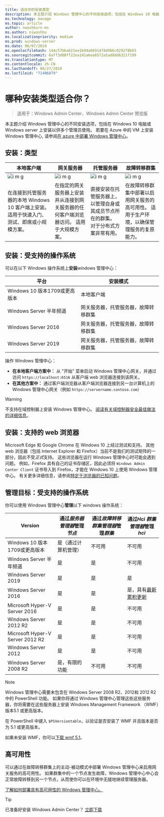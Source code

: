 ```yaml
---
title: 适合你的安装类型
description: 本主题介绍 Windows 管理中心的不同安装选项，包括在 Windows 10 电脑或 Windows server 上安装以供多个管理员使用。
ms.technology: manage
ms.topic: article
author: nwashburn-ms
ms.author: niwashbu
ms.localizationpriority: medium
ms.prod: windows-server
ms.date: 06/07/2019
ms.openlocfilehash: 144c57bba621ee1b94a66914f8d9b6c0292f8b03
ms.sourcegitcommit: 6aff3d88ff22ea141a6ea6572a5ad8dd6321f199
ms.translationtype: MT
ms.contentlocale: zh-CN
ms.lasthandoff: 09/27/2019
ms.locfileid: "71406879"
---
```

# <a name="what-type-of-installation-is-right-for-you"></a>哪种安装类型适合你？

>适用于：Windows Admin Center、Windows Admin Center 预览版

本主题介绍 Windows 管理中心的不同安装选项，包括在 Windows 10 电脑或 Windows server 上安装以供多个管理员使用。 若要在 Azure 中的 VM 上安装 Windows 管理中心, 请参阅[在 azure 中部署 Windows 管理中心](../azure/deploy-wac-in-azure.md)。

## <a name="installation-types"></a>安装：类型

| 本地客户端                                | 网关服务器                                  | 托管服务器                               | 故障转移群集                           |
|---------------------------------------------|-------------------------------------------------|----------------------------------------------|--------------------------------------------|
| ![i m g](../media/deployment-options/W10.PNG) | ![i m g](../media/deployment-options/gateway.PNG) | ![i m g](../media/deployment-options/node.PNG) | ![i m g](../media/deployment-options/HA.png) |
| 在连接到托管服务器的本地 Windows 10 客户端上安装。  适用于快速入门、测试、即席或小规模方案。 |在指定的网关服务器上安装并从连接到网关服务器的任何客户端浏览器访问。  适用于大规模方案。 | 直接安装在托管服务器上，以管理自身或其成员节点所在的群集。  对于分布式方案非常有用。 | 在故障转移群集中部署以启用网关服务的高可用性。 适用于生产环境，以确保管理服务的复原能力。 |

## <a name="installation-supported-operating-systems"></a>安装：受支持的操作系统

可以在以下 Windows 操作系统上**安装**windows 管理中心：

| **平台**                       | **安装模式** |
| -----------------------------------| --------------------- |
| Windows 10 版本1709或更高版本  | 本地客户端 |
| Windows Server 半年频道 | 网关服务器，托管服务器，故障转移群集 |
| Windows Server 2016                | 网关服务器，托管服务器，故障转移群集 |
| Windows Server 2019                | 网关服务器，托管服务器，故障转移群集 |

操作 Windows 管理中心：

- **在本地客户端方案中：** 从 "开始" 菜单启动 Windows 管理中心网关，并通过访问 `https://localhost:6516` 从客户端 web 浏览器连接到该网关。
- **在其他方案中：** 通过客户端浏览器从客户端浏览器连接到另一台计算机上的 Windows 管理中心网关（例如 `https://servername.contoso.com`）

> [!WARNING]
> 不支持在域控制器上安装 Windows 管理中心。 [阅读有关域控制器安全最佳做法的详细信息](https://docs.microsoft.com/windows-server/identity/ad-ds/plan/security-best-practices/securing-domain-controllers-against-attack)。 

## <a name="installation-supported-web-browsers"></a>安装：支持的 web 浏览器

Microsoft Edge 和 Google Chrome 在 Windows 10 上经过测试和支持。 其他 web 浏览器（包括 Internet Explorer 和 Firefox）当前不是我们的测试矩阵的一部分，因此不受*正式*支持。 这些浏览器在运行 Windows 管理中心时可能会遇到问题。 例如，Firefox 具有自己的证书存储区，因此必须将 `Windows Admin Center Client` 证书导入到 Firefox，才能在 Windows 10 上使用 Windows 管理中心。 有关更多详细信息，请参阅[特定于浏览器的已知问题](../support/known-issues.md#browser-specific-issues)。

## <a name="management-target-supported-operating-systems"></a>管理目标：受支持的操作系统

你可以使用 Windows 管理中心**管理**以下 windows 操作系统：

| Version | 通过*服务器管理器*管理*节点* | 通过*故障转移群集管理器*管理*群集* | 通过*Hci 群集管理器*管理*hci* |
| ------------------------- |--------------- | ----- | ------------------------ |
| Windows 10 版本1709或更高版本 | 是（通过计算机管理） | 不可用 | 不可用 |
| Windows Server 半年频道 | 是 | 是 | 不可用 |
| Windows Server 2019 | 是 | 是 | 是 |
| Windows Server 2016 | 是 | 是 | 是，具有[最新累积更新](../use/manage-hyper-converged.md#prepare-your-windows-server-2016-cluster-for-windows-admin-center) |
| Microsoft Hyper-V Server 2016 | 是 | 是 | 不可用 |
| Windows Server 2012 R2 | 是 | 是 | 不可用 |
| Microsoft Hyper-V Server 2012 R2 | 是 | 是 | 不可用 |
| Windows Server 2012 | 是 | 是 | 不可用 |
| Windows Server 2008 R2 | 是，有限的功能 | 不可用 | 不可用 |

> [!NOTE]
> Windows 管理中心需要未包含在 Windows Server 2008 R2、2012和 2012 R2 中的 PowerShell 功能。 如果你将通过 Windows 管理中心管理这些这些服务器，你将需要在这些服务器上安装 Windows Management Framework （WMF）版本5.1 或更高版本。
> 
> 在 PowerShell 中键入 `$PSVersiontable`，以验证是否安装了 WMF 并且版本是否为 5.1 或更高版本。 
> 
> 如果未安装 WMF，你可以[下载 wmf 5.1](https://www.microsoft.com/en-us/download/details.aspx?id=54616)。

## <a name="high-availability"></a>高可用性

可以通过在故障转移群集上的主动-被动模式中部署 Windows 管理中心来启用网关服务的高可用性。 如果群集中的一个节点发生故障，Windows 管理中心中心会正常故障转移到另一个节点，从而使你可以在环境中无缝地继续管理服务器。

[了解如何部署具有高可用性的 Windows 管理中心。](../deploy/high-availability.md)

> [!Tip]
> 已准备好安装 Windows Admin Center？ [立即下载](https://aka.ms/windowsadmincenter)
